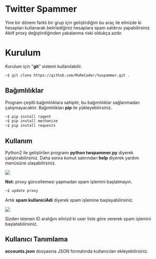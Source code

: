 
# Twitter Spammer

Yine bir dönem farklı bir grup için geliştirdiğim bu araç ile elinizde ki hesapları kullanarak belirlediğiniz hesaplara spam saldırısı yapabilirsiniz. Aktif proxy değiştirdiğinden yakalanma riski oldukça azdır.


# Kurulum

Kurulum için "**git**" sistemi kullanılabilir.
```sh
~$ git clone https://github.com/MuReCoder/twspammer.git .
```

## Bağımlılıklar

Program çeşitli bağımlılıklara sahiptir, bu bağımlılıklar sağlanmadan çalışmayacaktır. Bağımlılıkları **pip** ile yükleyebilirsiniz.

```sh
~$ pip install ragent
~$ pip install mechanize
~$ pip install requests
```

## Kullanım

Python2 ile geliştirilen programı **python twspammer.py** diyerek çalıştırabilirsiniz. Daha sonra komut satırından **help** diyerek yardım menüsüne ulaşabilirsiniz.

![
](https://emregeldegul.net/wp-content/uploads/2018/09/twspam.png)

**Not:** proxy güncellemesi yapmadan spam işlemini başlatmayın.

```sh
~$ update proxy
```
Artık **spam kullaniciAdi** diyerek spam işlemine başlayabilirsiniz.

![
](https://emregeldegul.net/wp-content/uploads/2018/09/twSpamEx.png)

Sizden istenen ID aralığını elinizd ki user liste göre vererek spam işlemini başlatabilirsiniz.

## Kullanıcı Tanımlama
**accounts.json** dosyasına JSON formatında kullanıcıları ekleyebilirsiniz.
